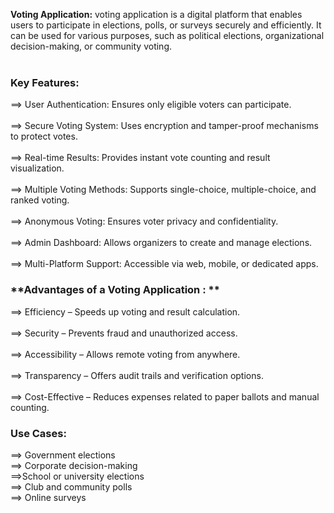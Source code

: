  <b>Voting Application:</b>
voting application is a digital platform that enables users to participate in elections, polls, or surveys securely and efficiently.
It can be used for various purposes, such as political elections, organizational decision-making, or community voting.  
<br>
### **Key Features:**  <br>
==> User Authentication: Ensures only eligible voters can participate.<br>  
==> Secure Voting System: Uses encryption and tamper-proof mechanisms to protect votes.<br>  
==> Real-time Results: Provides instant vote counting and result visualization.<br>   
==> Multiple Voting Methods: Supports single-choice, multiple-choice, and ranked voting.<br>  
==> Anonymous Voting: Ensures voter privacy and confidentiality.<br>    
==> Admin Dashboard: Allows organizers to create and manage elections.<br>    
==> Multi-Platform Support: Accessible via web, mobile, or dedicated apps.<br>
### **Advantages of a Voting Application : ** <br>
==> Efficiency – Speeds up voting and result calculation.<br>  
==> Security – Prevents fraud and unauthorized access.<br>  
==> Accessibility – Allows remote voting from anywhere.<br>  
==> Transparency – Offers audit trails and verification options.<br>   
==> Cost-Effective – Reduces expenses related to paper ballots and manual counting.<br>  
  ###  **Use Cases:** <br>
==> Government elections <br> 
==> Corporate decision-making <br> 
==>School or university elections <br> 
==> Club and community polls  <br>
==> Online surveys  <br>

